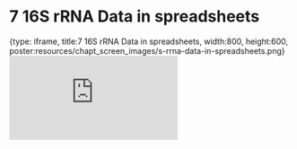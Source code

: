 # 7 16S rRNA Data in spreadsheets
 
{type: iframe, title:7 16S rRNA Data in spreadsheets, width:800, height:600, poster:resources/chapt_screen_images/s-rrna-data-in-spreadsheets.png}
![](https://sayumiyork.github.io/miniCURE-16S_Test/s-rrna-data-in-spreadsheets.html)
 

 
